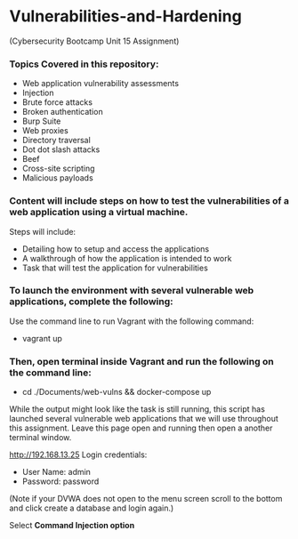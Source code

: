 # Vulnerabilities-and-Hardening
(Cybersecurity Bootcamp Unit 15 Assignment)

### Topics Covered in this repository:
- Web application vulnerability assessments
- Injection
- Brute force attacks
- Broken authentication
- Burp Suite
- Web proxies
- Directory traversal
- Dot dot slash attacks
- Beef
- Cross-site scripting
- Malicious payloads

### Content will include steps on how to test the vulnerabilities of a web application using a virtual machine.  
Steps will include:  

- Detailing how to setup and access the applications
- A walkthrough of how the application is intended to work
- Task that will test the application for vulnerabilities

### To launch the environment with several vulnerable web applications, complete the following:

Use the command line to run Vagrant with the following command: 
- vagrant up

### Then, open terminal inside Vagrant and run the following on the command line: 
- cd ./Documents/web-vulns && docker-compose up

While the output might look like the task is still running, this script has launched several vulnerable web applications that we will use throughout this assignment.  Leave this page open and running then open a another terminal window.

http://192.168.13.25
Login credentials:

- User Name: admin
- Password:  password

(Note if your DVWA does not open to the menu screen scroll to the bottom and click create a database and login again.)

Select **Command Injection option** 






